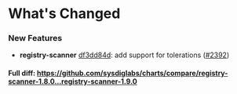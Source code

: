 # What's Changed

### New Features
- **registry-scanner** [df3dd84d](https://github.com/sysdiglabs/charts/commit/df3dd84df81304552825483daec76b73b65ae87d): add support for tolerations ([#2392](https://github.com/sysdiglabs/charts/issues/2392))
#### Full diff: https://github.com/sysdiglabs/charts/compare/registry-scanner-1.8.0...registry-scanner-1.9.0

